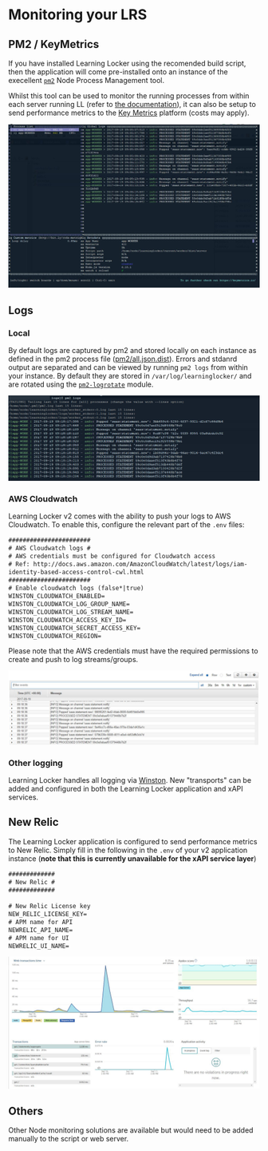 ---
---

# Monitoring your LRS

## PM2 / KeyMetrics

If you have installed Learning Locker using the recomended build script, then the application will come pre-installed onto an instance of the execellent [`pm2`](http://pm2.keymetrics.io/) Node Process Management tool.

Whilst this tool can be used to monitor the running processes from within each server running LL (refer to [the documentation](http://pm2.keymetrics.io/docs/usage/monitoring/)), it can also be setup to send performance metrics to the [Key Metrics](http://docs.keymetrics.io/) platform (costs may apply).

![PM2 Monitoring](../images/pm2-monit.jpg "PM2 Monitoring")


## Logs

### Local

By default logs are captured by pm2 and stored locally on each instance as defined in the pm2 process file  ([pm2/all.json.dist](https://github.com/LearningLocker/learninglocker/blob/master/pm2/all.json.dist)). Errors and stdanrd output are separated and can be viewed by running `pm2 logs` from within your instance. By default they are stored in `/var/log/learninglocker/` and are rotated using the [`pm2-logrotate`](https://github.com/pm2-hive/pm2-logrotate) module.

![PM2 Logs](../images/pm2-logs.jpg "PM2 Logs")

### AWS Cloudwatch
Learning Locker v2 comes with the ability to push your logs to AWS Cloudwatch. To enable this, configure the relevant part of the `.env` files:

```
#######################
# AWS Cloudwatch logs #
# AWS credentials must be configured for Cloudwatch access
# Ref: http://docs.aws.amazon.com/AmazonCloudWatch/latest/logs/iam-identity-based-access-control-cwl.html
#######################
# Enable cloudwatch logs (false*|true)
WINSTON_CLOUDWATCH_ENABLED=
WINSTON_CLOUDWATCH_LOG_GROUP_NAME=
WINSTON_CLOUDWATCH_LOG_STREAM_NAME=
WINSTON_CLOUDWATCH_ACCESS_KEY_ID=
WINSTON_CLOUDWATCH_SECRET_ACCESS_KEY=
WINSTON_CLOUDWATCH_REGION=
```

Please note that the AWS credentials must have the required permissions to create and push to log streams/groups.

![Cloudwatch Logs](../images/cloudwatch-logs.jpg "Cloudwatch Logs")

### Other logging

Learning Locker handles all logging via [Winston](https://www.npmjs.com/package/winston). New "transports" can be added and configured in both the Learning Locker application and xAPI services.


## New Relic

The Learning Locker application is configured to send performance metrics to New Relic. Simply fill in the following in the `.env` of your v2 application instance (**note that this is currently unavailable for the xAPI service layer**)

```
#############
# New Relic #
#############

# New Relic License key
NEW_RELIC_LICENSE_KEY=
# APM name for API
NEWRELIC_API_NAME=
# APM name for UI
NEWRELIC_UI_NAME=
```

![New Relic](../images/newrelic.jpg "New Relic")

## Others

Other Node monitoring solutions are available but would need to be added manually to the script or web server.
